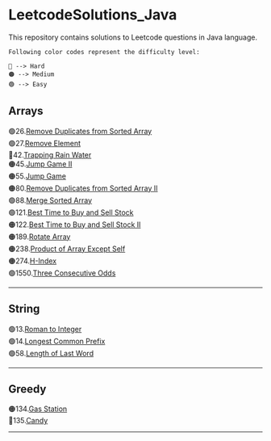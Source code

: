 # LeetcodeSolutions_Java

This repository contains solutions to Leetcode questions in Java language.

```
Following color codes represent the difficulty level:

🔴 --> Hard
🟠 --> Medium
🟢 --> Easy
```

## Arrays

🟢26.[Remove Duplicates from Sorted Array](Arrays/RemoveDuplicatesFromSortedArray.java)<br>
🟢27.[Remove Element](Arrays/RemoveElement.java)<br>
🔴42.[Trapping Rain Water](Arrays/TrappingRainWater.java)<br>
🟠45.[Jump Game II](Arrays/JumpGameII.java)<br>
🟠55.[Jump Game](Arrays/JumpGame.java)<br>
🟠80.[Remove Duplicates from Sorted Array II](Arrays/RemoveDuplicatesFromSortedArrayII.java)<br>
🟢88.[Merge Sorted Array](Arrays/MergeSortedArray.java)<br>
🟢121.[Best Time to Buy and Sell Stock](Arrays/BestTimeToBuyAndSellStock.java)<br>
🟠122.[Best Time to Buy and Sell Stock II](Arrays/BestTimeToBuyAndSellStockII.java)<br>
🟠189.[Rotate Array](Arrays/RotateArray.java)<br>
🟠238.[Product of Array Except Self](Arrays/ProductOfArrayExceptSelf.java)<br>
🟠274.[H-Index](Arrays/H-Index.java)<br>
🟢1550.[Three Consecutive Odds](Arrays/ThreeConsecutiveOdds.java)<br>

---

## String

🟢13.[Roman to Integer](String/RomanToInteger.java)<br>
🟢14.[Longest Common Prefix](String/LongestCommonPrefix.java)<br>
🟢58.[Length of Last Word](String/LengthOfLastWord.java)<br>

---

## Greedy

🟠134.[Gas Station](Greedy/GasStation.java)<br>
🔴135.[Candy](Greedy/Candy.java)<br>

---
